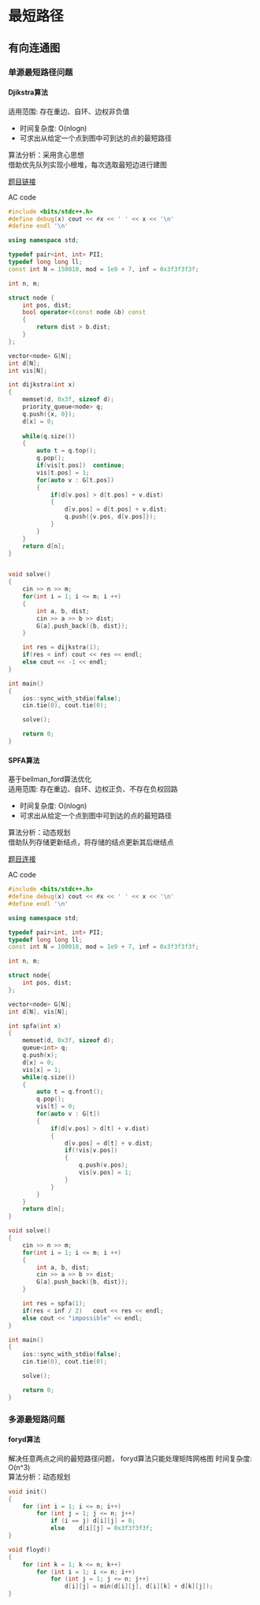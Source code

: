 # 最短路径

## 有向连通图
### 单源最短路径问题
#### Djikstra算法  
适用范围: 存在重边、自环、边权非负值   

* 时间复杂度: O(nlogn)   
* 可求出从给定一个点到图中可到达的点的最短路径   

算法分析：采用贪心思想  
借助优先队列实现小根堆，每次选取最短边进行建图  

[题目链接](https://www.acwing.com/problem/content/description/852/)

AC code
``` c++
#include <bits/stdc++.h>
#define debug(x) cout << #x << ' ' << x << '\n'
#define endl '\n'

using namespace std;

typedef pair<int, int> PII;
typedef long long ll;
const int N = 150010, mod = 1e9 + 7, inf = 0x3f3f3f3f;

int n, m;

struct node {
	int pos, dist;
	bool operator<(const node &b) const
	{
		return dist > b.dist;
	}
};

vector<node> G[N];
int d[N];
int vis[N];

int dijkstra(int x)
{
	memset(d, 0x3f, sizeof d);
	priority_queue<node> q;
	q.push({x, 0});
	d[x] = 0;
	
	while(q.size())
	{
		auto t = q.top();
		q.pop();
		if(vis[t.pos])	continue;
		vis[t.pos] = 1;
		for(auto v : G[t.pos])
		{
			if(d[v.pos] > d[t.pos] + v.dist)
			{
				d[v.pos] = d[t.pos] + v.dist;
				q.push({v.pos, d[v.pos]});
			}
		}
	}
	return d[n];
}


void solve()
{
	cin >> n >> m;
	for(int i = 1; i <= m; i ++)
	{
		int a, b, dist;
		cin >> a >> b >> dist;
		G[a].push_back({b, dist});
	}

	int res = dijkstra(1);
	if(res < inf) cout << res << endl;
	else cout << -1 << endl;
}

int main()
{
	ios::sync_with_stdio(false);
	cin.tie(0), cout.tie(0);

	solve();

	return 0;
}
```

#### SPFA算法  
基于bellman_ford算法优化  
适用范围: 存在重边、自环、边权正负、不存在负权回路   

* 时间复杂度: O(nlogn)   
* 可求出从给定一个点到图中可到达的点的最短路径  

算法分析：动态规划  
借助队列存储更新结点，将存储的结点更新其后继结点  

[题目连接](https://www.acwing.com/problem/content/853/)

AC code
``` c++
#include <bits/stdc++.h>
#define debug(x) cout << #x << ' ' << x << '\n'
#define endl '\n'

using namespace std;

typedef pair<int, int> PII;
typedef long long ll;
const int N = 100010, mod = 1e9 + 7, inf = 0x3f3f3f3f;

int n, m;

struct node{
	int pos, dist;
};

vector<node> G[N];
int d[N], vis[N];

int spfa(int x)
{
	memset(d, 0x3f, sizeof d);
	queue<int> q;
	q.push(x);
	d[x] = 0;
	vis[x] = 1;
	while(q.size())
	{
		auto t = q.front();
		q.pop();
		vis[t] = 0;
		for(auto v : G[t])
		{
			if(d[v.pos] > d[t] + v.dist)
			{
				d[v.pos] = d[t] + v.dist;
				if(!vis[v.pos])
				{
				    q.push(v.pos);
				    vis[v.pos] = 1;
				}
			}
		}
	}
	return d[n];
}

void solve()
{
	cin >> n >> m;
	for(int i = 1; i <= m; i ++)
	{
		int a, b, dist;
		cin >> a >> b >> dist;
		G[a].push_back({b, dist});
	}

	int res = spfa(1);
	if(res < inf / 2)	cout << res << endl;
	else cout << "impossible" << endl;
}

int main()
{
	ios::sync_with_stdio(false);
	cin.tie(0), cout.tie(0);

	solve();

	return 0;
}
```

### 多源最短路问题
#### foryd算法
解决任意两点之间的最短路径问题， foryd算法只能处理矩阵网格图
时间复杂度: O(n^3)  
算法分析：动态规划  
``` c++
void init()
{
	for (int i = 1; i <= n; i++)
		for (int j = 1; j <= n; j++)
			if (i == j) d[i][j] = 0;
			else    d[i][j] = 0x3f3f3f3f;
}

void floyd()
{
	for (int k = 1; k <= n; k++)
		for (int i = 1; i <= n; i++)
			for (int j = 1; j <= n; j++)
				d[i][j] = min(d[i][j], d[i][k] + d[k][j]);
}
```

